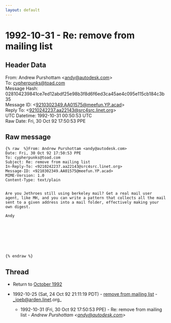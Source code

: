 ```yaml
---
layout: default
---
```


# 1992-10-31 - Re: remove from mailing list

## Header Data

From: Andrew Purshottam \<andy@autodesk.com\><br>
To: cypherpunks@toad.com<br>
Message Hash: 028104239841ce7ed12abdf25e98b3f8d6f6ed3ca45ae4c095e115cb184c3b35<br>
Message ID: \<9210302349.AA01575@meefun.YP.acad\><br>
Reply To: \<9210242237.aa22143@src4src.linet.org\><br>
UTC Datetime: 1992-10-31 00:50:53 UTC<br>
Raw Date: Fri, 30 Oct 92 17:50:53 PPE<br>

## Raw message

```
{% raw  %}From: Andrew Purshottam <andy@autodesk.com>
Date: Fri, 30 Oct 92 17:50:53 PPE
To: cypherpunks@toad.com
Subject: Re: remove from mailing list
In-Reply-To: <9210242237.aa22143@src4src.linet.org>
Message-ID: <9210302349.AA01575@meefun.YP.acad>
MIME-Version: 1.0
Content-Type: text/plain


Are you Jethroes still using berkeley mail? Get a real mail user
agent, like MH, and you can write a pattern that collects all the mail
sent to a given address into a mail folder, effectively making your
own digest.

Andy








{% endraw %}
```

## Thread

+ Return to [October 1992](/archive/1992/10)

+ 1992-10-25 (Sat, 24 Oct 92 21:11:19 PDT) - [remove from mailing list](/archive/1992/10/9bfdbcec27940a27cd9e7024fe2b938174899c51cbfa7016369746042e754a55) - _joeb@arden.linet.org_
  + 1992-10-31 (Fri, 30 Oct 92 17:50:53 PPE) - Re: remove from mailing list - _Andrew Purshottam \<andy@autodesk.com\>_

